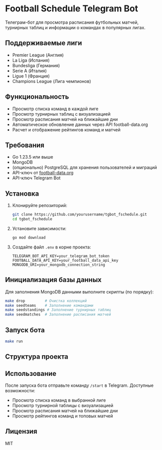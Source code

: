# Football Schedule Telegram Bot

Телеграм-бот для просмотра расписания футбольных матчей, турнирных таблиц и информации о командах в популярных лигах.

## Поддерживаемые лиги

- Premier League (Англия)
- La Liga (Испания)
- Bundesliga (Германия)
- Serie A (Италия)
- Ligue 1 (Франция)
- Champions League (Лига чемпионов)

## Функциональность

- Просмотр списка команд в каждой лиге
- Просмотр турнирных таблиц с визуализацией
- Просмотр расписания матчей на ближайшие дни
- Автоматическое обновление данных через API football-data.org
- Расчет и отображение рейтингов команд и матчей

## Требования

- Go 1.23.5 или выше
- MongoDB
- (опционально) PostgreSQL для хранения пользователей и миграций
- API-ключ от [football-data.org](https://www.football-data.org/)
- API-ключ Telegram Bot

## Установка

1. Клонируйте репозиторий:
   ```bash
   git clone https://github.com/yourusername/tgbot_fschedule.git
   cd tgbot_fschedule
   ```

2. Установите зависимости:
   ```bash
   go mod download
   ```

3. Создайте файл `.env` в корне проекта:
   ```env
   TELEGRAM_BOT_API_KEY=your_telegram_bot_token
   FOOTBALL_DATA_API_KEY=your_football_data_api_key
   MONGODB_URI=your_mongodb_connection_string
   ```

## Инициализация базы данных

Для заполнения MongoDB данными выполните скрипты (по порядку):

```bash
make drop         # Очистка коллекций
make seedteams    # Заполнение командами
make seedstandings # Заполнение турнирных таблиц
make seedmatches  # Заполнение расписания матчей
```
## Запуск бота

```bash
make run
```

## Структура проекта

## Использование

После запуска бота отправьте команду `/start` в Telegram. Доступные возможности:

- Просмотр списка команд в выбранной лиге
- Просмотр турнирной таблицы с визуализацией
- Просмотр расписания матчей на ближайшие дни
- Просмотр рейтингов команд и топовых матчей

## Лицензия

MIT
